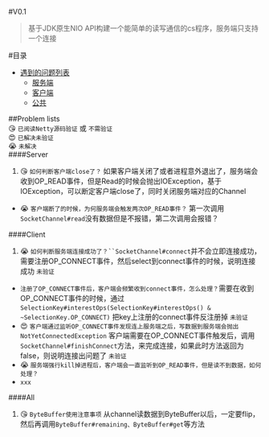 #V0.1
>基于JDK原生NIO API构建一个能简单的读写通信的cs程序，服务端只支持一个连接

#目录
* [遇到的问题列表](#problem-lists) 
	* [服务端](#server)
	* [客户端](#client)
	* [公共](#all)

##Problem lists  
:kissing_heart: `已阅读Netty源码验证` 或 `不需验证`  
:heart_eyes: `已解决未验证`  
:sob: `未解决`   
####Server  
1. :kissing_heart: `如何判断客户端close了？` 如果客户端关闭了或者进程意外退出了，服务端会收到OP_READ事件，但是Read的时候会抛出IOException，基于IOException，可以断定客户端close了，同时关闭服务端对应的Channel  
*  :sob: `客户端断了的时候，为何服务端会触发两次OP_READ事件？` 第一次调用`SocketChannel#read`没有数据但是不报错，第二次调用会报错？  

####Client  
1. :sob: `如何判断服务端连接成功了？``SocketChannel#connect`并不会立即连接成功，需要注册OP_CONNECT事件，然后select到connect事件的时候，说明连接成功 `未验证`  
* `注册了OP_CONNECT事件后，客户端会频繁收到connect事件，怎么处理？`需要在收到OP_CONNECT事件的时候，通过`SelectionKey#interestOps(SelectionKey#interestOps() & ~SelectionKey.OP_CONNECT)` 把key上注册的connect事件反注册掉 `未验证`  
* :heart_eyes: `客户端通过监听OP_CONNECT事件发现连上服务端之后，写数据到服务端会抛出NotYetConnectedException` 客户端需要在OP_CONNECT事件触发后，调用`SocketChannel#finishConnect`方法，来完成连接，如果此时方法返回为false，则说明连接出问题了 `未验证`  
* :sob: `服务端强行kill掉进程后，客户端会一直监听到OP_READ事件，但是读不到数据，如何处理？`
* `xxx`
	
####All  
1. :kissing_heart: `ByteBuffer使用注意事项` 从channel读数据到ByteBuffer以后，一定要flip，然后再调用`ByteBuffer#remaining、ByteBuffer#get`等方法
